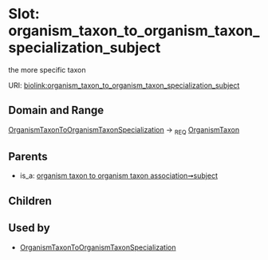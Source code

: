 
# Slot: organism_taxon_to_organism_taxon_specialization_subject


the more specific taxon

URI: [biolink:organism_taxon_to_organism_taxon_specialization_subject](https://w3id.org/biolink/vocab/organism_taxon_to_organism_taxon_specialization_subject)


## Domain and Range

[OrganismTaxonToOrganismTaxonSpecialization](OrganismTaxonToOrganismTaxonSpecialization.md) ->  <sub>REQ</sub>
 [OrganismTaxon](OrganismTaxon.md)

## Parents

 *  is_a: [organism taxon to organism taxon association➞subject](organism_taxon_to_organism_taxon_association_subject.md)

## Children


## Used by

 * [OrganismTaxonToOrganismTaxonSpecialization](OrganismTaxonToOrganismTaxonSpecialization.md)
